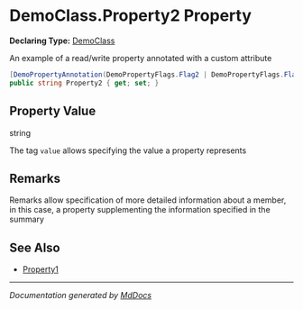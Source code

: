 # DemoClass.Property2 Property

**Declaring Type:** [DemoClass](../index.md)

An example of a read\/write property annotated with a custom attribute

```csharp
[DemoPropertyAnnotation(DemoPropertyFlags.Flag2 | DemoPropertyFlags.Flag3)]
public string Property2 { get; set; }
```

## Property Value

string

The tag `value` allows specifying the value a property represents

## Remarks

Remarks allow specification of more detailed information about a member, in this case, a property supplementing the information specified in the summary

## See Also

- [Property1](Property1.md)

___

*Documentation generated by [MdDocs](https://github.com/ap0llo/mddocs)*
